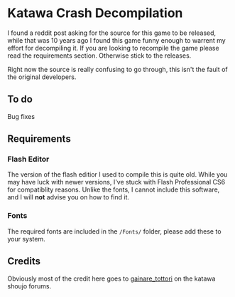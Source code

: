 # Katawa Crash Decompilation
I found a reddit post asking for the source for this game to be released, while that was 10 years ago I found this game funny enough to warrent my effort for decompiling it. If you are looking to recompile the game please read the requirements section. Otherwise stick to the releases.

Right now the source is really confusing to go through, this isn't the fault of the original developers.
 
## To do
Bug fixes

## Requirements

### Flash Editor
The version of the flash editior I used to compile this is quite old. While you may have luck with newer versions, I've stuck with Flash Professional CS6 for compatiblity reasons. Unlike the fonts, I cannot include this software, and I will **not** advise you on how to find it. 

### Fonts
The required fonts are included in the `/Fonts/` folder, please add these to your system. 

## Credits
Obviously most of the credit here goes to [gainare_tottori](https://ks.fhs.sh/viewtopic.php?f=3&t=3071) on the katawa shoujo forums. 